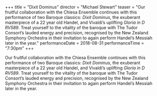 +++
title = "Dixit Dominus"
director = "Michael Stewart"
teaser = "Our fruitful collaboration with the Chiesa Ensemble continues with this performance of two Baroque classics: *Dixit Dominus*, the exuberant masterpiece of a 22 year old Handel, and Vivaldi’s uplifting *Gloria in D RV589*. Treat yourself to the vitality of the baroque with The Tudor Consort’s lauded energy and precision, recognised by the New Zealand Symphony Orchestra in their invitation to again perform Handel’s Messiah later in the year."
performanceDate = 2018-08-31
performanceTime = "7:30pm"
+++

Our fruitful collaboration with the Chiesa Ensemble continues with this performance of two Baroque classics: *Dixit Dominus*, the exuberant masterpiece of a 22 year old Handel, and Vivaldi’s uplifting *Gloria in D RV589*. Treat yourself to the vitality of the baroque with The Tudor Consort’s lauded energy and precision, recognised by the New Zealand Symphony Orchestra in their invitation to again perform Handel’s Messiah later in the year.
